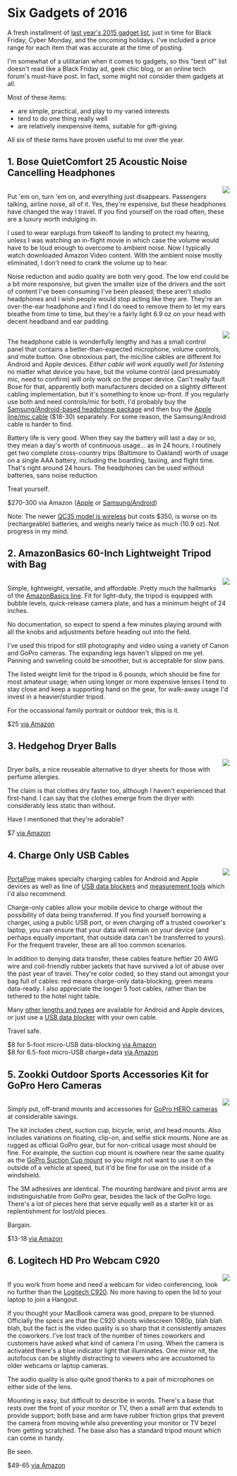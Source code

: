 <!-- title: Six Gadgets of 2016 -->
<!-- categories: review -->
<!-- tags: gadgets,cables,camera,video,photography,power -->
<!-- published: 2016-11-24T10:45:00-05:00 -->
<!-- updated: 2017-05-30T11:11:00-05:00 -->
<!-- summary: Six simple, practical, and reasonably priced gadgets that have proven most useful. -->

# Six Gadgets of 2016

A fresh installment of [last year's 2015 gadget list](/v2/2015/09/03/seven-gadgets-2015.html), just in time for Black Friday, Cyber Monday, and the oncoming holidays. I've included a price range for each item that was accurate at the time of posting.

I'm somewhat of a utilitarian when it comes to gadgets, so this "best of" list doesn't read like a Black Friday ad, geek chic blog, or an online tech forum's must-have post. In fact, some might not consider them gadgets at all.

Most of these items:

* are simple, practical, and play to my varied interests
* tend to do one thing really well
* are relatively inexpensive items, suitable for gift-giving

All six of these items have proven useful to me over the year.

## 1. Bose QuietComfort 25 Acoustic Noise Cancelling Headphones

<a href="https://www.amazon.com/dp/B00VW7U8X4//ref=as_li_ss_il?&linkCode=li2&tag=v2mdc-20&linkId=c2f71df167ab3058d2f873a59fad2b31" target="_blank"><img align="right" border="0" src="https://ws-na.amazon-adsystem.com/widgets/q?_encoding=UTF8&ASIN=B00VW7U8X4&Format=_SL160_&ID=AsinImage&MarketPlace=US&ServiceVersion=20070822&WS=1&tag=v2mdc-20" ></a><img src="https://ir-na.amazon-adsystem.com/e/ir?t=v2mdc-20&l=li2&o=1&a=B00VW7U8X4" width="1" height="1" border="0" alt="" style="border:none !important; margin:0px !important;" />

Put 'em on, turn 'em on, and everything just disappears. Passengers talking, airline noise, all of it. Yes, they're expensive, but these headphones have changed the way I travel. If you find yourself on the road often, these are a luxury worth indulging in.

I used to wear earplugs from takeoff to landing to protect my hearing, unless I was watching an in-flight movie in which case the volume would have to be loud enough to overcome to ambient noise. Now I typically watch downloaded Amazon Video content. With the ambient noise mostly eliminated, I don't need to crank the volume up to hear.

Noise reduction and audio quality are both very good. The low end could be a bit more responsive, but given the smaller size of the drivers and the sort of content I've been consuming I've been pleased; these aren't studio headphones and I wish people would stop acting like they are. They're an over-the-ear headphone and I find I do need to remove them to let my ears breathe from time to time, but they're a fairly light 6.9 oz on your head with decent headband and ear padding.

<a href="https://www.amazon.com/dp/B00OGA2R7Y//ref=as_li_ss_il?&linkCode=li3&tag=v2mdc-20&linkId=3b5f613a26e70a5d36724e8c0e3211d7" target="_blank"><img align="right" border="0" src="https://ws-na.amazon-adsystem.com/widgets/q?_encoding=UTF8&ASIN=B00OGA2R7Y&Format=_SL250_&ID=AsinImage&MarketPlace=US&ServiceVersion=20070822&WS=1&tag=v2mdc-20" ></a><img src="https://ir-na.amazon-adsystem.com/e/ir?t=v2mdc-20&l=li3&o=1&a=B00OGA2R7Y" width="1" height="1" border="0" alt="" style="border:none !important; margin:0px !important;" />

The headphone cable is wonderfully lengthy and has a small control panel that contains a better-than-expected microphone, volume controls, and mute button. One obnoxious part, the mic/line cables are different for Android and Apple devices. *Either cable will work equally well for listening* no matter what device you have, but the volume control (and presumably mic, need to confirm) will only work on the proper device. Can't really fault Bose for that, apparently both manufacturers decided on a slightly different cabling implementation, but it's something to know up-front. If you regularly use both and need controls/mic for both, I'd probably buy the [Samsung/Android-based headphone package](http://www.amazon.com/dp/B00VW7U8X4/?tag=v2mdc-20) and then buy the [Apple line/mic cable](http://www.amazon.com/dp/B00OGA2R7Y/?tag=v2mdc-20) ($18-30) separately. For some reason, the Samsung/Android cable is harder to find.

Battery life is very good. When they say the battery will last a day or so, they mean a day's worth of continuous usage... as in 24 hours. I routinely get two complete cross-country trips (Baltimore to Oakland) worth of usage on a single AAA battery, including the boarding, taxiing, and flight time. That's right around 24 hours. The headphones can be used without batteries, sans noise reduction.

Treat yourself.

$270-300 via Amazon ([Apple](http://www.amazon.com/dp/B00M1NEUKK/?tag=v2mdc-20) or [Samsung/Android](http://www.amazon.com/dp/B00VW7U8X4/?tag=v2mdc-20))

Note: The newer [QC35 model is wireless](http://www.amazon.com/dp/B01E3SNO1G/?tag=v2mdc-20) but costs $350, is worse on its (rechargeable) batteries, and weighs nearly twice as much (10.9 oz). Not progress in my mind.

## 2. AmazonBasics 60-Inch Lightweight Tripod with Bag

<a href="https://www.amazon.com/dp/B005KP473Q//ref=as_li_ss_il?&linkCode=li2&tag=v2mdc-20&linkId=c60bb7113886c83ec5a4d09fbb345f1e" target="_blank"><img border="0" align="right" src="https://ws-na.amazon-adsystem.com/widgets/q?_encoding=UTF8&ASIN=B005KP473Q&Format=_SL160_&ID=AsinImage&MarketPlace=US&ServiceVersion=20070822&WS=1&tag=v2mdc-20" ></a><img src="https://ir-na.amazon-adsystem.com/e/ir?t=v2mdc-20&l=li2&o=1&a=B005KP473Q" width="1" height="1" border="0" alt="" style="border:none !important; margin:0px !important;" />

Simple, lightweight, versatile, and affordable. Pretty much the hallmarks of the [AmazonBasics line](https://www.amazon.com/AmazonBasics/b/ref=as_li_ss_tl?ie=UTF8&node=2528919011&field-lbr_brands_browse-bin=AmazonBasics&linkCode=ll2&tag=v2mdc-20&linkId=d7230dccd6a31e0739aca812fe80e7c7). Fit for light-duty, the tripod is equipped with bubble levels, quick-release camera plate, and has a minimum height of 24 inches.

No documentation, so expect to spend a few minutes playing around with all the knobs and adjustments before heading out into the field.

I've used this tripod for still photography and video using a variety of Canon and GoPro cameras. The expanding legs haven't slipped on me yet. Panning and swiveling could be smoother, but is acceptable for slow pans.

The listed weight limit for the tripod is 6 pounds, which should be fine for most amateur usage; when using longer or more expensive lenses I tend to stay close and keep a supporting hand on the gear, for walk-away usage I'd invest in a heavier/sturdier tripod.

For the occassional family portrait or outdoor trek, this is it.

$25 [via Amazon](http://www.amazon.com/dp/B005KP473Q/?tag=v2mdc-20)

## 3. Hedgehog Dryer Balls

<a href="https://www.amazon.com/dp/B005U9Y71Y//ref=as_li_ss_il?&linkCode=li2&tag=v2mdc-20&linkId=bb708c33f57749f67cc33e204de205cd" target="_blank"><img align="right" border="0" src="https://ws-na.amazon-adsystem.com/widgets/q?_encoding=UTF8&ASIN=B005U9Y71Y&Format=_SL160_&ID=AsinImage&MarketPlace=US&ServiceVersion=20070822&WS=1&tag=v2mdc-20" ></a><img src="https://ir-na.amazon-adsystem.com/e/ir?t=v2mdc-20&l=li2&o=1&a=B005U9Y71Y" width="1" height="1" border="0" alt="" style="border:none !important; margin:0px !important;" />

Dryer balls, a nice reuseable alternative to dryer sheets for those with perfume allergies.

The claim is that clothes dry faster too, although I haven't experienced that first-hand. I can say that the clothes emerge from the dryer with considerably less static than without.

Have I mentioned that they're adorable?

$7 [via Amazon](http://www.amazon.com/dp/B005U9Y71Y/?tag=v2mdc-20)

## 4. Charge Only USB Cables

<a href="https://www.amazon.com/dp/B0088HTYUE//ref=as_li_ss_il?&linkCode=li2&tag=v2mdc-20&linkId=dd91599c9c24ec7971d657ff1bd3eaef" target="_blank"><img border="0" align="right" src="https://ws-na.amazon-adsystem.com/widgets/q?_encoding=UTF8&ASIN=B0088HTYUE&Format=_SL160_&ID=AsinImage&MarketPlace=US&ServiceVersion=20070822&WS=1&tag=v2mdc-20" ></a><img src="https://ir-na.amazon-adsystem.com/e/ir?t=v2mdc-20&l=li2&o=1&a=B0088HTYUE" width="1" height="1" border="0" alt="" style="border:none !important; margin:0px !important;" />

[PortaPow](https://www.amazon.com/s/ref=as_li_ss_tl?url=search-alias=aps&field-keywords=portapow&linkCode=ll2&tag=v2mdc-20&linkId=0456c5127689ca4d38f5b1c7b8004c35) makes specialty charging cables for Android and Apple devices as well as line of [USB data blockers](http://www.amazon.com/dp/B00T0DW3F8/?tag=v2mdc-20) and [measurement tools](http://www.amazon.com/dp/B00NTU18KY/?tag=v2mdc-20) which I'd also recommend.

Charge-only cables allow your mobile device to charge without the possibility of data being transferred. If you find yourself borrowing a charger, using a public USB port, or even charging off a trusted coworker's laptop, you can ensure that your data will remain on your device (and perhaps equally important, that outside data can't be transferred to yours). For the frequent traveler, these are all too common scenarios.

In addition to denying data transfer, these cables feature heftier 20 AWG wire and coil-friendly rubber jackets that have survived a lot of abuse over the past year of travel. They're color coded, so they stand out amongst your bag full of cables: red means charge-only data-blocking, green means data-ready. I also appreciate the longer 5 foot cables, rather than be tethered to the hotel night table.

Many [other lengths and types](https://www.amazon.com/s/ref=as_li_ss_tl?url=search-alias=aps&field-keywords=portapow&linkCode=ll2&tag=v2mdc-20&linkId=0456c5127689ca4d38f5b1c7b8004c35) are available for Android and Apple devices, or just use a [USB data blocker](http://www.amazon.com/dp/B00T0DW3F8/?tag=v2mdc-20) with your own cable.

Travel safe.

$8 for 5-foot micro-USB data-blocking [via Amazon](http://www.amazon.com/dp/B0088HTYUE/?tag=v2mdc-20)  
$8 for 6.5-foot micro-USB charge+data [via Amazon](http://www.amazon.com/dp/B00VIJN0CM/?tag=v2mdc-20)

## 5. Zookki Outdoor Sports Accessories Kit for GoPro Hero Cameras

<a href="https://www.amazon.com/dp/B00VYMG250//ref=as_li_ss_il?&linkCode=li2&tag=v2mdc-20&linkId=c467920f4934b0d66d5ded844be3e2ed" target="_blank"><img border="0" align="right" src="https://ws-na.amazon-adsystem.com/widgets/q?_encoding=UTF8&ASIN=B00VYMG250&Format=_SL160_&ID=AsinImage&MarketPlace=US&ServiceVersion=20070822&WS=1&tag=v2mdc-20" ></a><img src="https://ir-na.amazon-adsystem.com/e/ir?t=v2mdc-20&l=li2&o=1&a=B00VYMG250" width="1" height="1" border="0" alt="" style="border:none !important; margin:0px !important;" />

Simply put, off-brand mounts and accessories for [GoPro HERO cameras](https://www.amazon.com/HSA/pages/default/ref=as_li_ss_tl?pageId=D627B4C5-B131-4C56-9AFD-C036E974F7A2&linkCode=ll2&tag=v2mdc-20&linkId=9d9fd8c722da08188c25ed1d7e6bc173) at considerable savings.

The kit includes chest, suction cup, bicycle, wrist, and head mounts. Also includes variations on floating, clip-on, and selfie stick mounts. None are as rugged as official GoPro gear, but for non-critical usage most should be fine. For example, the suction cup mount is nowhere near the same quality as the [GoPro Suction Cup mount](https://www.amazon.com/GoPro-AUCMT-302-Suction-Cup-Mount/dp/B00F19Q7YI/ref=as_li_ss_tl?ie=UTF8&qid=1480002109&sr=8-1&keywords=gopro+suction+cup+mounts&linkCode=ll1&tag=v2mdc-20&linkId=aaf65c5dac099da2ec48d55c8096d33a) so you might not want to use it on the outside of a vehicle at speed, but it'd be fine for use on the inside of a windshield.

The 3M adhesives are identical. The mounting hardware and pivot arms are indistinguishable from GoPro gear, besides the lack of the GoPro logo. There's a lot of pieces here that serve equally well as a starter kit or as replentishment for lost/old pieces.

Bargain.

$13-18 [via Amazon](http://www.amazon.com/dp/B00VYMG250/?tag=v2mdc-20)

## 6. Logitech HD Pro Webcam C920

<a href="https://www.amazon.com/dp/B006JH8T3S//ref=as_li_ss_il?&linkCode=li2&tag=v2mdc-20&linkId=2e3795ecef7844066be054b6b8e8cd9b" target="_blank"><img border="0" align="right" src="https://ws-na.amazon-adsystem.com/widgets/q?_encoding=UTF8&ASIN=B006JH8T3S&Format=_SL160_&ID=AsinImage&MarketPlace=US&ServiceVersion=20070822&WS=1&tag=v2mdc-20" ></a><img src="https://ir-na.amazon-adsystem.com/e/ir?t=v2mdc-20&l=li2&o=1&a=B006JH8T3S" width="1" height="1" border="0" alt="" style="border:none !important; margin:0px !important;" />

If you work from home and need a webcam for video conferencing, look no further than the [Logitech C920](http://www.amazon.com/dp/B006JH8T3S/?tag=v2mdc-20). No more having to open the lid to your laptop to join a Hangout.

If you thought your MacBook camera was good, prepare to be stunned. Officially the specs are that the C920 shoots widescreen 1080p, blah blah blah, but the fact is the video quality is so sharp that it consistently amazes the coworkers. I've lost track of the number of times coworkers and customers have asked what kind of camera I'm using. When the camera is activated there's a blue indicator light that illuminates. One minor nit, the autofocus can be slightly distracting to viewers who are accustomed to older webcams or laptop cameras.

The audio quality is also quite good thanks to a pair of microphones on either side of the lens.

Mounting is easy, but difficult to describe in words. There's a base that rests over the front of your monitor or TV, then a small arm that extends to provide support; both base and arm have rubber friction grips that prevent the camera from moving while also preventing your monitor or TV bezel from getting scratched. The base also has a standard tripod mount which can come in handy.

Be seen.

$49-65 [via Amazon](http://www.amazon.com/dp/B006JH8T3S/?tag=v2mdc-20)

